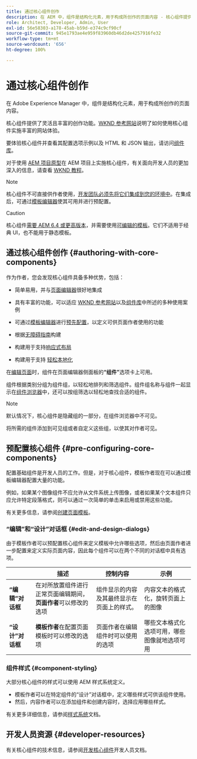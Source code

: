 ```yaml
---
title: 通过核心组件创作
description: 在 AEM 中，组件是结构化元素，用于构成所创作的页面内容 - 核心组件提供了灵活且丰富的创作功能。
role: Architect, Developer, Admin, User
exl-id: 56e58303-a178-45ab-b59d-e374c9cf90cf
source-git-commit: 945e1793ae4e959f83960db46d2de4257916fe32
workflow-type: tm+mt
source-wordcount: '656'
ht-degree: 100%

---
```


# 通过核心组件创作

在 Adobe Experience Manager 中，组件是结构化元素，用于构成所创作的页面内容。

核心组件提供了灵活且丰富的创作功能。[WKND 参考网站](https://wknd.site)说明了如何使用核心组件实施丰富的网站体验。

要体验核心组件并查看其配置选项示例以及 HTML 和 JSON 输出，请访问[组件库](https://adobe.com/go/aem_cmp_library_cn)。

对于使用 [AEM 项目原型](/help/developing/archetype/overview.md)在 AEM 项目上实施核心组件，有关面向开发人员的更加深入的信息，请查看 [WKND 教程](https://experienceleague.adobe.com/docs/experience-manager-learn/getting-started-wknd-tutorial-develop/overview.html)。

>[!NOTE]
>
>核心组件不可直接供作者使用，[开发团队必须先将它们集成到您的环境中](/help/get-started/using.md)。在集成后，可通过[模板编辑器](https://experienceleague.adobe.com/docs/experience-manager-cloud-service/sites/authoring/features/templates.html)使其可用并进行预配置。

>[!CAUTION]
>
>核心组件[需要 AEM 6.4 或更高版本](/help/versions.md)，并需要使用[可编辑的模板](https://experienceleague.adobe.com/docs/experience-manager-cloud-service/sites/authoring/features/templates.html)。它们不适用于经典 UI，也不能用于静态模板。

## 通过核心组件创作 {#authoring-with-core-components}

作为作者，您会发现核心组件具备多种优势，包括：

* 简单易用，并与[页面编辑器](https://experienceleague.adobe.com/docs/experience-manager-cloud-service/sites/authoring/fundamentals/editing-content.html)很好地集成

* 具有丰富的功能，可以适应 [WKND 参考网站](https://wknd.site)以及[组件库](https://adobe.com/go/aem_cmp_library_cn)中所述的多种使用案例

* 可通过[模板编辑器](https://experienceleague.adobe.com/docs/experience-manager-cloud-service/sites/authoring/features/templates.html)进行[预先配置](#pre-configuring-core-components)，以定义可供页面作者使用的功能

* 根据[无障碍指南](https://experienceleague.adobe.com/docs/experience-manager-cloud-service/sites/authoring/fundamentals/accessible-content.html)构建

* 构建用于支持[响应式布局](https://experienceleague.adobe.com/docs/experience-manager-cloud-service/sites/authoring/features/responsive-layout.html)

* 构建用于支持 [轻松本地化](localization.md)

在[编辑页面](https://experienceleague.adobe.com/docs/experience-manager-cloud-service/sites/authoring/fundamentals/editing-content.html)时，组件在页面编辑器侧面板的&#x200B;**“组件”**&#x200B;选项卡上可用。

组件根据类别分组为组件组，以轻松地排列和筛选组件。组件组名称与组件一起显示在[组件浏览器](https://experienceleague.adobe.com/docs/experience-manager-cloud-service/sites/authoring/fundamentals/editing-content.html)中，还可以按组筛选以轻松地查找合适的组件。

>[!NOTE]
>
>默认情况下，核心组件是隐藏组的一部分，在组件浏览器中不可见。
>
>将所需的组件添加到可见组或者自定义这些组，以使其对作者可见。

## 预配置核心组件 {#pre-configuring-core-components}

配置基础组件是开发人员的工作。但是，对于核心组件，模板作者现在可以通过模板编辑器配置大量的功能。

例如，如果某个图像组件不应允许从文件系统上传图像，或者如果某个文本组件只应允许特定段落格式，则可以通过一次简单的单击来启用或禁用这些功能。

有关更多信息，请参阅[创建页面模板](https://experienceleague.adobe.com/docs/experience-manager-cloud-service/sites/authoring/features/templates.html)。

### “编辑”和“设计”对话框 {#edit-and-design-dialogs}

由于模板作者可以预配置核心组件来定义模板中允许哪些选项，然后由页面作者进一步配置来定义实际页面内容，因此每个组件可以在两个不同的对话框中具有选项。

|  | 描述 | 控制内容 | 示例 |
|--- |--- |--- |--- |
| **“编辑”对话框** | 在对所放置组件进行正常页面编辑期间，**页面作者**&#x200B;可以修改的选项 | 组件显示的内容及其最终显示在页面上的样式。 | 内容文本的格式化，旋转页面上的图像 |
| **“设计”对话框** | **模板作者**&#x200B;在配置页面模板时可以修改的选项 | 页面作者在编辑组件时可以使用的选项 | 哪些文本格式化选项可用，哪些图像就地选项可用 |

### 组件样式 {#component-styling}

大部分核心组件的样式可以使用 AEM 样式系统定义。

* 模板作者可以在特定组件的“设计”对话框中，定义哪些样式可供该组件使用。
* 然后，内容作者可以在添加组件和创建内容时，选择应用哪些样式。

有关更多详细信息，请参阅[样式系统](https://experienceleague.adobe.com/docs/experience-manager-cloud-service/sites/authoring/features/style-system.html)文档。

## 开发人员资源 {#developer-resources}

有关核心组件的技术信息，请参阅[开发核心组件](/help/developing/overview.md)开发人员文档。

